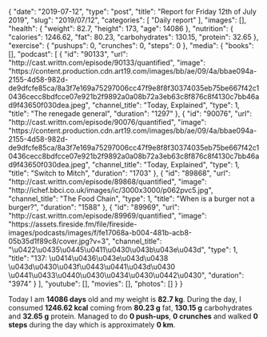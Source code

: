 {
    "date": "2019-07-12",
    "type": "post",
    "title": "Report for Friday 12th of July 2019",
    "slug": "2019\/07\/12",
    "categories": [
        "Daily report"
    ],
    "images": [],
    "health": {
        "weight": 82.7,
        "height": 173,
        "age": 14086
    },
    "nutrition": {
        "calories": 1246.62,
        "fat": 80.23,
        "carbohydrates": 130.15,
        "protein": 32.65
    },
    "exercise": {
        "pushups": 0,
        "crunches": 0,
        "steps": 0
    },
    "media": {
        "books": [],
        "podcast": [
            {
                "id": "90133",
                "url": "http:\/\/cast.writtn.com\/episode\/90133\/quantified",
                "image": "https:\/\/content.production.cdn.art19.com\/images\/bb\/ae\/09\/4a\/bbae094a-2155-4d58-982d-de9dfcfe85ca\/8a3f7e169a75297006cc47f9e8f8f30374035eb75be667f42c10436cecc8bdfcce07e921b2f9892a0a08b72a3eb63c8f876c8f4130c7bb46ad9f43650f030dea.jpeg",
                "channel_title": "Today, Explained",
                "type": 1,
                "title": "The renegade general",
                "duration": "1297"
            },
            {
                "id": "90076",
                "url": "http:\/\/cast.writtn.com\/episode\/90076\/quantified",
                "image": "https:\/\/content.production.cdn.art19.com\/images\/bb\/ae\/09\/4a\/bbae094a-2155-4d58-982d-de9dfcfe85ca\/8a3f7e169a75297006cc47f9e8f8f30374035eb75be667f42c10436cecc8bdfcce07e921b2f9892a0a08b72a3eb63c8f876c8f4130c7bb46ad9f43650f030dea.jpeg",
                "channel_title": "Today, Explained",
                "type": 1,
                "title": "Switch to Mitch",
                "duration": "1703"
            },
            {
                "id": "89868",
                "url": "http:\/\/cast.writtn.com\/episode\/89868\/quantified",
                "image": "http:\/\/ichef.bbci.co.uk\/images\/ic\/3000x3000\/p062pvc5.jpg",
                "channel_title": "The Food Chain",
                "type": 1,
                "title": "When is a burger not a burger?",
                "duration": "1588"
            },
            {
                "id": "89969",
                "url": "http:\/\/cast.writtn.com\/episode\/89969\/quantified",
                "image": "https:\/\/assets.fireside.fm\/file\/fireside-images\/podcasts\/images\/f\/fe17068a-b004-481b-acb8-05b35d1f89c8\/cover.jpg?v=3",
                "channel_title": "\u0422\u0435\u0445\u0411\u0430\u043b\u043e\u043d",
                "type": 1,
                "title": "137: \u0414\u0436\u043e\u043d\u0438 \u043d\u0430\u043f\u0443\u0441\u043d\u0430 \u0441\u0433\u0440\u0430\u0434\u0430\u0442\u0430",
                "duration": "3974"
            }
        ],
        "youtube": [],
        "movies": [],
        "photos": []
    }
}

Today I am <strong>14086 days</strong> old and my weight is <strong>82.7 kg</strong>. During the day, I consumed <strong>1246.62 kcal</strong> coming from <strong>80.23 g</strong> fat, <strong>130.15 g</strong> carbohydrates and <strong>32.65 g</strong> protein. Managed to do <strong>0 push-ups</strong>, <strong>0 crunches</strong> and walked <strong>0 steps</strong> during the day which is approximately <strong>0 km</strong>.